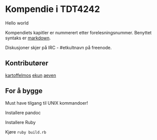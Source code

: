 # Kompendie i TDT4242

Hello world


Kompendiets kapitler er nummerert etter forelesningsnummer. Benyttet syntaks er [markdown](http://daringfireball.net/projects/markdown/).

Diskusjoner skjer på IRC - #etkultnavn på freenode.

## Kontributører
[kartoffelmos](http://kartoffelmos.net)
[ekun](http://glittum.org)
[aeven](http://tobe.atsomepointintime)

## For å bygge
Must have tilgang til UNIX kommandoer!

Installere pandoc

Installere Ruby

Kjøre `ruby build.rb`
